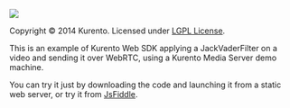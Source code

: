 [![][KurentoImage]][website]

Copyright © 2014 Kurento. Licensed under [LGPL License].

This is an example of Kurento Web SDK applying a JackVaderFilter on a video and
sending it over WebRTC, using a Kurento Media Server demo machine.

You can try it just by downloading the code and launching it from a static web
server, or try it from [JsFiddle](http://jsfiddle.net/gh/get/library/pure/kurento/kws-media-api/contents/example/PlayerEndpoint-JackVaderFilter-WebRtcEndpoint_2).


[KurentoImage]: https://secure.gravatar.com/avatar/21a2a12c56b2a91c8918d5779f1778bf?s=120
[LGPL License]: http://www.gnu.org/licenses/lgpl-2.1.html
[website]: http://kurento.org

